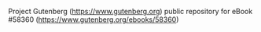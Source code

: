 Project Gutenberg (https://www.gutenberg.org) public repository for
eBook #58360 (https://www.gutenberg.org/ebooks/58360)
